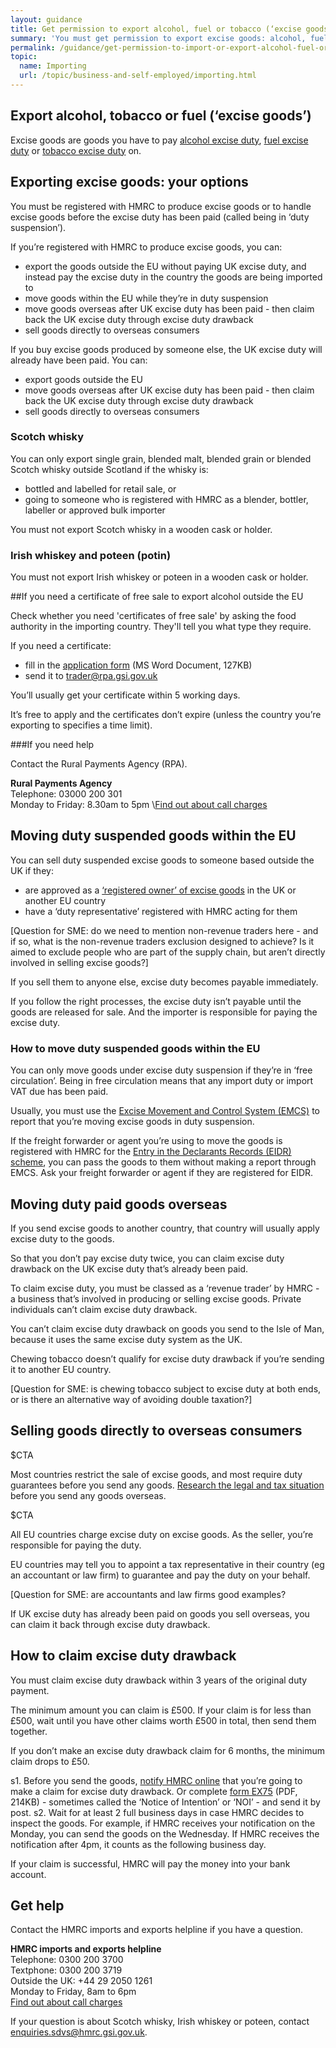 ```yaml
---
layout: guidance
title: Get permission to export alcohol, fuel or tobacco (‘excise goods’)
summary: 'You must get permission to export excise goods: alcohol, fuel or tobacco.'
permalink: /guidance/get-permission-to-import-or-export-alcohol-fuel-or-tobacco-excise-goods.html
topic:
  name: Importing
  url: /topic/business-and-self-employed/importing.html
---
```


## Export alcohol, tobacco or fuel (‘excise goods’)

Excise goods are goods you have to pay [alcohol excise duty](https://govuk-import-export.herokuapp.com/topic/business-tax/alcohol-duties), [fuel excise duty](https://govuk-import-export.herokuapp.com/topic/business-tax/fuel-duty) or [tobacco excise duty](https://govuk-import-export.herokuapp.com/topic/business-tax/tobacco-products-duty) on.


## Exporting excise goods: your options

You must be registered with HMRC to produce excise goods or to handle excise goods before the excise duty has been paid (called being in ‘duty suspension’).

If you’re registered with HMRC to produce excise goods, you can:

- export the goods outside the EU without paying UK excise duty, and instead pay the excise duty in the country the goods are being imported to
- move goods within the EU while they’re in duty suspension
- move goods overseas after UK excise duty has been paid - then claim back the UK excise duty through excise duty drawback
- sell goods directly to overseas consumers

If you buy excise goods produced by someone else, the UK excise duty will already have been paid. You can:

- export goods outside the EU
- move goods overseas after UK excise duty has been paid - then claim back the UK excise duty through excise duty drawback
- sell goods directly to overseas consumers

### Scotch whisky

You can only export single grain, blended malt, blended grain or blended Scotch whisky outside Scotland if the whisky is:

- bottled and labelled for retail sale, or
- going to someone who is registered with HMRC as a blender, bottler, labeller or approved bulk importer

You must not export Scotch whisky in a wooden cask or holder.

### Irish whiskey and poteen (potin)

You must not export Irish whiskey or poteen in a wooden cask or holder.

##If you need a certificate of free sale to export alcohol outside the EU

Check whether you need 'certificates of free sale' by asking the food authority in the importing country. They'll tell you what type they require.

If you need a certificate:

- fill in the [application form](https://www.gov.uk/government/uploads/system/uploads/attachment_data/file/484867/COFSApplicationExportNonEU_v2.0.doc) (MS Word Document, 127KB)
- send it to <trader@rpa.gsi.gov.uk>
 
You’ll usually get your certificate within 5 working days.

It’s free to apply and the certificates don’t expire (unless the country you’re exporting to specifies a time limit).

###If you need help

Contact the Rural Payments Agency (RPA).

**Rural Payments Agency**         
Telephone: 03000 200 301  
Monday to Friday: 8.30am to 5pm
\\[Find out about call charges](/call-charges)    

## Moving duty suspended goods within the EU

You can sell duty suspended excise goods to someone based outside the UK if they:

- are approved as a [‘registered owner’ of excise goods](https://www.gov.uk/guidance/receiving-storing-and-moving-excise-goods) in the UK or another EU country
- have a ‘duty representative’ registered with HMRC acting for them

[Question for SME: do we need to mention non-revenue traders here - and if so, what is the non-revenue traders exclusion designed to achieve? Is it aimed to exclude people who are part of the supply chain, but aren’t directly involved in selling excise goods?]

If you sell them to anyone else, excise duty becomes payable immediately.

If you follow the right processes, the excise duty isn’t payable until the goods are released for sale. And the importer is responsible for paying the excise duty.

### How to move duty suspended goods within the EU

You can only move goods under excise duty suspension if they’re in ‘free circulation’. Being in free circulation means that any import duty or import VAT due has been paid.

Usually, you must use the [Excise Movement and Control System (EMCS)](https://www.gov.uk/guidance/excise-movement-and-control-system-how-to-register-and-use) to report that you’re moving excise goods in duty suspension.

If the freight forwarder or agent you’re using to move the goods is registered with HMRC for the [Entry in the Declarants Records (EIDR) scheme](https://www.gov.uk/guidance/introduction-of-the-union-customs-code-ucc), you can pass the goods to them without making a report through EMCS. Ask your freight forwarder or agent if they are registered for EIDR.

## Moving duty paid goods overseas

If you send excise goods to another country, that country will usually apply excise duty to the goods.

So that you don’t pay excise duty twice, you can claim excise duty drawback on the UK excise duty that’s already been paid.

To claim excise duty, you must be classed as a ‘revenue trader’ by HMRC - a business that’s involved in producing or selling excise goods. Private individuals can’t claim excise duty drawback.

You can’t claim excise duty drawback on goods you send to the Isle of Man, because it uses the same excise duty system as the UK.

Chewing tobacco doesn’t qualify for excise duty drawback if you’re sending it to another EU 
country.

[Question for SME: is chewing tobacco subject to excise duty at both ends, or is there an alternative way of avoiding double taxation?]

## Selling goods directly to overseas consumers

$CTA

Most countries restrict the sale of excise goods, and most require duty guarantees before you send any goods. [Research the legal and tax situation](https://www.gov.uk/government/collections/exporting-country-guides) before you send any goods overseas.

$CTA

All EU countries charge excise duty on excise goods. As the seller, you’re responsible for paying the duty.

EU countries may tell you to appoint a tax representative in their country (eg an accountant or law firm) to guarantee and pay the duty on your behalf.

[Question for SME: are accountants and law firms good examples?

If UK excise duty has already been paid on goods you sell overseas, you can claim it back through excise duty drawback.

## How to claim excise duty drawback

You must claim excise duty drawback within 3 years of the original duty payment.

The minimum amount you can claim is £500. If your claim is for less than £500, wait until you have other claims worth £500 in total, then send them together.

If you don’t make an excise duty drawback claim for 6 months, the minimum claim drops to £50.

s1. Before you send the goods, [notify HMRC online](https://www.tax.service.gov.uk/forms/form/notice-of-intention-to-claim-drawback/new) that you’re going to make a claim for excise duty drawback. Or complete [form EX75](https://www.gov.uk/government/uploads/system/uploads/attachment_data/file/374377/ex75.pdf) (PDF, 214KB) - sometimes called the ‘Notice of Intention’ or ‘NOI’ - and send it by post.
s2. Wait for at least 2 full business days in case HMRC decides to inspect the goods. For example, if HMRC receives your notification on the Monday, you can send the goods on the Wednesday. If HMRC receives the notification after 4pm, it counts as the following business day.

If your claim is successful, HMRC will pay the money into your bank account.

## Get help

Contact the HMRC imports and exports helpline if you have a question.

**HMRC imports and exports helpline**  
Telephone: 0300 200 3700  
Textphone: 0300 200 3719  
Outside the UK: +44 29 2050 1261  
Monday to Friday, 8am to 6pm  
[Find out about call charges](/call-charges)  

If your question is about Scotch whisky, Irish whiskey or poteen, contact [enquiries.sdvs@hmrc.gsi.gov.uk](mailto:enquiries.sdvs@hmrc.gsi.gov.uk).

